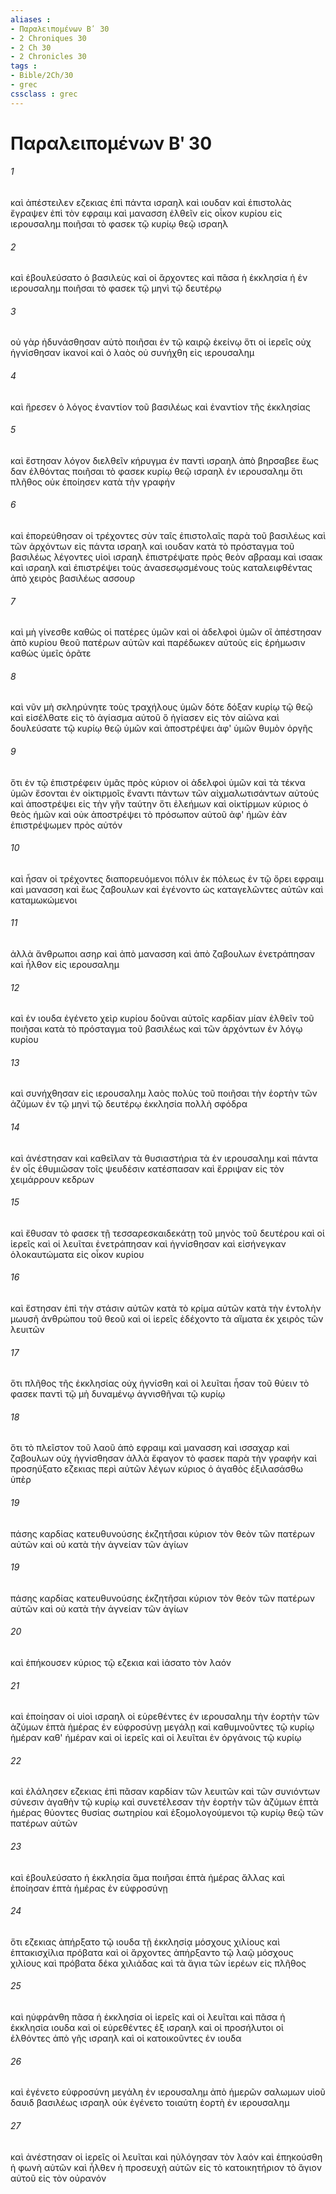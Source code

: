 ```yaml
---
aliases : 
- Παραλειπομένων Βʹ 30
- 2 Chroniques 30
- 2 Ch 30
- 2 Chronicles 30
tags : 
- Bible/2Ch/30
- grec
cssclass : grec
---
```


# Παραλειπομένων Βʹ 30

###### 1
καὶ ἀπέστειλεν εζεκιας ἐπὶ πάντα ισραηλ καὶ ιουδαν καὶ ἐπιστολὰς ἔγραψεν ἐπὶ τὸν εφραιμ καὶ μανασση ἐλθεῖν εἰς οἶκον κυρίου εἰς ιερουσαλημ ποιῆσαι τὸ φασεκ τῷ κυρίῳ θεῷ ισραηλ
###### 2
καὶ ἐβουλεύσατο ὁ βασιλεὺς καὶ οἱ ἄρχοντες καὶ πᾶσα ἡ ἐκκλησία ἡ ἐν ιερουσαλημ ποιῆσαι τὸ φασεκ τῷ μηνὶ τῷ δευτέρῳ
###### 3
οὐ γὰρ ἠδυνάσθησαν αὐτὸ ποιῆσαι ἐν τῷ καιρῷ ἐκείνῳ ὅτι οἱ ἱερεῖς οὐχ ἡγνίσθησαν ἱκανοί καὶ ὁ λαὸς οὐ συνήχθη εἰς ιερουσαλημ
###### 4
καὶ ἤρεσεν ὁ λόγος ἐναντίον τοῦ βασιλέως καὶ ἐναντίον τῆς ἐκκλησίας
###### 5
καὶ ἔστησαν λόγον διελθεῖν κήρυγμα ἐν παντὶ ισραηλ ἀπὸ βηρσαβεε ἕως δαν ἐλθόντας ποιῆσαι τὸ φασεκ κυρίῳ θεῷ ισραηλ ἐν ιερουσαλημ ὅτι πλῆθος οὐκ ἐποίησεν κατὰ τὴν γραφήν
###### 6
καὶ ἐπορεύθησαν οἱ τρέχοντες σὺν ταῖς ἐπιστολαῖς παρὰ τοῦ βασιλέως καὶ τῶν ἀρχόντων εἰς πάντα ισραηλ καὶ ιουδαν κατὰ τὸ πρόσταγμα τοῦ βασιλέως λέγοντες υἱοὶ ισραηλ ἐπιστρέψατε πρὸς θεὸν αβρααμ καὶ ισαακ καὶ ισραηλ καὶ ἐπιστρέψει τοὺς ἀνασεσῳσμένους τοὺς καταλειφθέντας ἀπὸ χειρὸς βασιλέως ασσουρ
###### 7
καὶ μὴ γίνεσθε καθὼς οἱ πατέρες ὑμῶν καὶ οἱ ἀδελφοὶ ὑμῶν οἳ ἀπέστησαν ἀπὸ κυρίου θεοῦ πατέρων αὐτῶν καὶ παρέδωκεν αὐτοὺς εἰς ἐρήμωσιν καθὼς ὑμεῖς ὁρᾶτε
###### 8
καὶ νῦν μὴ σκληρύνητε τοὺς τραχήλους ὑμῶν δότε δόξαν κυρίῳ τῷ θεῷ καὶ εἰσέλθατε εἰς τὸ ἁγίασμα αὐτοῦ ὃ ἡγίασεν εἰς τὸν αἰῶνα καὶ δουλεύσατε τῷ κυρίῳ θεῷ ὑμῶν καὶ ἀποστρέψει ἀφ' ὑμῶν θυμὸν ὀργῆς
###### 9
ὅτι ἐν τῷ ἐπιστρέφειν ὑμᾶς πρὸς κύριον οἱ ἀδελφοὶ ὑμῶν καὶ τὰ τέκνα ὑμῶν ἔσονται ἐν οἰκτιρμοῖς ἔναντι πάντων τῶν αἰχμαλωτισάντων αὐτούς καὶ ἀποστρέψει εἰς τὴν γῆν ταύτην ὅτι ἐλεήμων καὶ οἰκτίρμων κύριος ὁ θεὸς ἡμῶν καὶ οὐκ ἀποστρέψει τὸ πρόσωπον αὐτοῦ ἀφ' ἡμῶν ἐὰν ἐπιστρέψωμεν πρὸς αὐτόν
###### 10
καὶ ἦσαν οἱ τρέχοντες διαπορευόμενοι πόλιν ἐκ πόλεως ἐν τῷ ὄρει εφραιμ καὶ μανασση καὶ ἕως ζαβουλων καὶ ἐγένοντο ὡς καταγελῶντες αὐτῶν καὶ καταμωκώμενοι
###### 11
ἀλλὰ ἄνθρωποι ασηρ καὶ ἀπὸ μανασση καὶ ἀπὸ ζαβουλων ἐνετράπησαν καὶ ἦλθον εἰς ιερουσαλημ
###### 12
καὶ ἐν ιουδα ἐγένετο χεὶρ κυρίου δοῦναι αὐτοῖς καρδίαν μίαν ἐλθεῖν τοῦ ποιῆσαι κατὰ τὸ πρόσταγμα τοῦ βασιλέως καὶ τῶν ἀρχόντων ἐν λόγῳ κυρίου
###### 13
καὶ συνήχθησαν εἰς ιερουσαλημ λαὸς πολὺς τοῦ ποιῆσαι τὴν ἑορτὴν τῶν ἀζύμων ἐν τῷ μηνὶ τῷ δευτέρῳ ἐκκλησία πολλὴ σφόδρα
###### 14
καὶ ἀνέστησαν καὶ καθεῖλαν τὰ θυσιαστήρια τὰ ἐν ιερουσαλημ καὶ πάντα ἐν οἷς ἐθυμιῶσαν τοῖς ψευδέσιν κατέσπασαν καὶ ἔρριψαν εἰς τὸν χειμάρρουν κεδρων
###### 15
καὶ ἔθυσαν τὸ φασεκ τῇ τεσσαρεσκαιδεκάτῃ τοῦ μηνὸς τοῦ δευτέρου καὶ οἱ ἱερεῖς καὶ οἱ λευῖται ἐνετράπησαν καὶ ἡγνίσθησαν καὶ εἰσήνεγκαν ὁλοκαυτώματα εἰς οἶκον κυρίου
###### 16
καὶ ἔστησαν ἐπὶ τὴν στάσιν αὐτῶν κατὰ τὸ κρίμα αὐτῶν κατὰ τὴν ἐντολὴν μωυσῆ ἀνθρώπου τοῦ θεοῦ καὶ οἱ ἱερεῖς ἐδέχοντο τὰ αἵματα ἐκ χειρὸς τῶν λευιτῶν
###### 17
ὅτι πλῆθος τῆς ἐκκλησίας οὐχ ἡγνίσθη καὶ οἱ λευῖται ἦσαν τοῦ θύειν τὸ φασεκ παντὶ τῷ μὴ δυναμένῳ ἁγνισθῆναι τῷ κυρίῳ
###### 18
ὅτι τὸ πλεῖστον τοῦ λαοῦ ἀπὸ εφραιμ καὶ μανασση καὶ ισσαχαρ καὶ ζαβουλων οὐχ ἡγνίσθησαν ἀλλὰ ἔφαγον τὸ φασεκ παρὰ τὴν γραφήν καὶ προσηύξατο εζεκιας περὶ αὐτῶν λέγων κύριος ὁ ἀγαθὸς ἐξιλασάσθω ὑπὲρ
###### 19
πάσης καρδίας κατευθυνούσης ἐκζητῆσαι κύριον τὸν θεὸν τῶν πατέρων αὐτῶν καὶ οὐ κατὰ τὴν ἁγνείαν τῶν ἁγίων
###### 19
πάσης καρδίας κατευθυνούσης ἐκζητῆσαι κύριον τὸν θεὸν τῶν πατέρων αὐτῶν καὶ οὐ κατὰ τὴν ἁγνείαν τῶν ἁγίων
###### 20
καὶ ἐπήκουσεν κύριος τῷ εζεκια καὶ ἰάσατο τὸν λαόν
###### 21
καὶ ἐποίησαν οἱ υἱοὶ ισραηλ οἱ εὑρεθέντες ἐν ιερουσαλημ τὴν ἑορτὴν τῶν ἀζύμων ἑπτὰ ἡμέρας ἐν εὐφροσύνῃ μεγάλῃ καὶ καθυμνοῦντες τῷ κυρίῳ ἡμέραν καθ' ἡμέραν καὶ οἱ ἱερεῖς καὶ οἱ λευῖται ἐν ὀργάνοις τῷ κυρίῳ
###### 22
καὶ ἐλάλησεν εζεκιας ἐπὶ πᾶσαν καρδίαν τῶν λευιτῶν καὶ τῶν συνιόντων σύνεσιν ἀγαθὴν τῷ κυρίῳ καὶ συνετέλεσαν τὴν ἑορτὴν τῶν ἀζύμων ἑπτὰ ἡμέρας θύοντες θυσίας σωτηρίου καὶ ἐξομολογούμενοι τῷ κυρίῳ θεῷ τῶν πατέρων αὐτῶν
###### 23
καὶ ἐβουλεύσατο ἡ ἐκκλησία ἅμα ποιῆσαι ἑπτὰ ἡμέρας ἄλλας καὶ ἐποίησαν ἑπτὰ ἡμέρας ἐν εὐφροσύνῃ
###### 24
ὅτι εζεκιας ἀπήρξατο τῷ ιουδα τῇ ἐκκλησίᾳ μόσχους χιλίους καὶ ἑπτακισχίλια πρόβατα καὶ οἱ ἄρχοντες ἀπήρξαντο τῷ λαῷ μόσχους χιλίους καὶ πρόβατα δέκα χιλιάδας καὶ τὰ ἅγια τῶν ἱερέων εἰς πλῆθος
###### 25
καὶ ηὐφράνθη πᾶσα ἡ ἐκκλησία οἱ ἱερεῖς καὶ οἱ λευῖται καὶ πᾶσα ἡ ἐκκλησία ιουδα καὶ οἱ εὑρεθέντες ἐξ ισραηλ καὶ οἱ προσήλυτοι οἱ ἐλθόντες ἀπὸ γῆς ισραηλ καὶ οἱ κατοικοῦντες ἐν ιουδα
###### 26
καὶ ἐγένετο εὐφροσύνη μεγάλη ἐν ιερουσαλημ ἀπὸ ἡμερῶν σαλωμων υἱοῦ δαυιδ βασιλέως ισραηλ οὐκ ἐγένετο τοιαύτη ἑορτὴ ἐν ιερουσαλημ
###### 27
καὶ ἀνέστησαν οἱ ἱερεῖς οἱ λευῖται καὶ ηὐλόγησαν τὸν λαόν καὶ ἐπηκούσθη ἡ φωνὴ αὐτῶν καὶ ἦλθεν ἡ προσευχὴ αὐτῶν εἰς τὸ κατοικητήριον τὸ ἅγιον αὐτοῦ εἰς τὸν οὐρανόν
